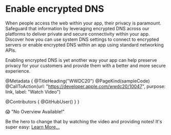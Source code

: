 # Enable encrypted DNS

When people access the web within your app, their privacy is paramount. Safeguard that information by leveraging encrypted DNS across our platforms to deliver private and secure connectivity within your app. Discover how you can use system DNS settings to connect to encrypted servers or enable encrypted DNS within an app using standard networking APIs.

Enabling encrypted DNS is yet another way your app can help preserve privacy for your customers and provide them with a better and more secure experience.

@Metadata {
   @TitleHeading("WWDC20")
   @PageKind(sampleCode)
   @CallToAction(url: "https://developer.apple.com/wwdc20/10047", purpose: link, label: "Watch Video")

   @Contributors {
      @GitHubUser(<replace this with your GitHub handle>)
   }
}

😱 "No Overview Available!"

Be the hero to change that by watching the video and providing notes! It's super easy:
 [Learn More…](https://wwdcnotes.github.io/WWDCNotes/documentation/wwdcnotes/contributing)
